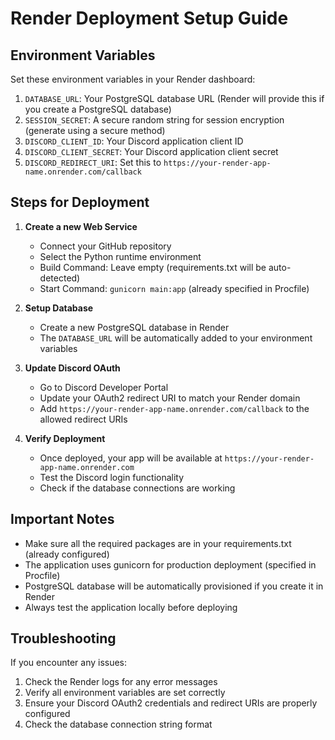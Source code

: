 # Render Deployment Setup Guide

## Environment Variables
Set these environment variables in your Render dashboard:

1. `DATABASE_URL`: Your PostgreSQL database URL (Render will provide this if you create a PostgreSQL database)
2. `SESSION_SECRET`: A secure random string for session encryption (generate using a secure method)
3. `DISCORD_CLIENT_ID`: Your Discord application client ID
4. `DISCORD_CLIENT_SECRET`: Your Discord application client secret
5. `DISCORD_REDIRECT_URI`: Set this to `https://your-render-app-name.onrender.com/callback`

## Steps for Deployment

1. **Create a new Web Service**
   - Connect your GitHub repository
   - Select the Python runtime environment
   - Build Command: Leave empty (requirements.txt will be auto-detected)
   - Start Command: `gunicorn main:app` (already specified in Procfile)

2. **Setup Database**
   - Create a new PostgreSQL database in Render
   - The `DATABASE_URL` will be automatically added to your environment variables

3. **Update Discord OAuth**
   - Go to Discord Developer Portal
   - Update your OAuth2 redirect URI to match your Render domain
   - Add `https://your-render-app-name.onrender.com/callback` to the allowed redirect URIs

4. **Verify Deployment**
   - Once deployed, your app will be available at `https://your-render-app-name.onrender.com`
   - Test the Discord login functionality
   - Check if the database connections are working

## Important Notes

- Make sure all the required packages are in your requirements.txt (already configured)
- The application uses gunicorn for production deployment (specified in Procfile)
- PostgreSQL database will be automatically provisioned if you create it in Render
- Always test the application locally before deploying

## Troubleshooting

If you encounter any issues:
1. Check the Render logs for any error messages
2. Verify all environment variables are set correctly
3. Ensure your Discord OAuth2 credentials and redirect URIs are properly configured
4. Check the database connection string format
